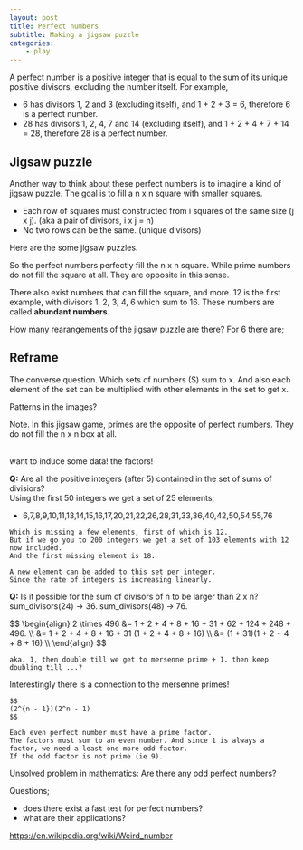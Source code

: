 ```yaml
---
layout: post
title: Perfect numbers
subtitle: Making a jigsaw puzzle
categories:
    - play
---
```


<p>
A perfect number is a positive integer that is equal 
to the sum of its unique positive divisors, excluding the number itself. 
For example, 

- 6 has divisors 1, 2 and 3 (excluding itself), and 1 + 2 + 3 = 6, therefore 6 is a perfect number. 
- 28 has divisors 1, 2, 4, 7 and 14 (excluding itself), and 1 + 2 + 4 + 7 + 14 = 28, therefore 28 is a perfect number.

</p>
<h2>
    Jigsaw puzzle
</h2>
<p>
    Another way to think about these perfect numbers is to imagine a kind of jigsaw puzzle.
    The goal is to fill a n x n square with smaller squares. 
    <ul>
    <li> Each row of squares must constructed from i squares of the same size (j x j). (aka a pair of divisors, i x j = n)</li>
    <li> No two rows can be the same. (unique divisors)</li>
    </ul>
</p>

Here are the some jigsaw puzzles.

<div>
    <canvas id="2"></canvas>
    <canvas id="3"></canvas>
    <canvas id="4"></canvas>
    <canvas id="5"></canvas>
    <canvas id="6"></canvas>
    <canvas id="7"></canvas>
    <canvas id="8"></canvas>
    <canvas id="9"></canvas>
    <canvas id="10"></canvas>
    <canvas id="11"></canvas>
    <canvas id="12"></canvas>
    <canvas id="13"></canvas>
    <canvas id="14"></canvas>
</div>

So the perfect numbers perfectly fill the n x n square.
While prime numbers do not fill the square at all.
They are opposite in this sense.

There also exist numbers that can fill the square, and more.
12 is the first example, with divisors 1, 2, 3, 4, 6 which sum to 16.
These numbers are called __abundant numbers__.





How many rearangements of the jigsaw puzzle are there?
For 6 there are;

<div>
    <canvas id="6.1"></canvas>
    <canvas id="6.2"></canvas>
    <canvas id="6.3"></canvas>
    <canvas id="6.4"></canvas>
    <canvas id="6.5"></canvas>
    <canvas id="6.6"></canvas>
</div>


<h2>
    Reframe
</h2>
<p>
    The converse question. Which sets of numbers (S) sum to x. 
    And also each element of the set can be multiplied with other elements in the set to get x. 
</p>

Patterns in the images?
<div>
    <canvas id="6.1"></canvas>
    <canvas id="28"></canvas>
    <canvas id="496"></canvas>

</div>

Note.
In this jigsaw game, primes are the opposite of perfect numbers.
They do not fill the n x n box at all.
<br>
<br>
<canvas id="48"></canvas>

want to induce some data!
the factors!

<p>
    <b>Q:</b>
    Are all the positive integers (after 5) contained in the set of sums of divisiors?
    <br>
    Using the first 50 integers we get a set of 25 elements;
    <ul>
    <li> 6,7,8,9,10,11,13,14,15,16,17,20,21,22,26,28,31,33,36,40,42,50,54,55,76</li>  
    </ul>

    Which is missing a few elements, first of which is 12.
    But if we go you to 200 integers we get a set of 103 elements with 12 now included.
    And the first missing element is 18.

    A new element can be added to this set per integer.
    Since the rate of integers is increasing linearly.

</p>

<p>
    <b>Q:</b>
    Is it possible for the sum of divisors of n to be larger than 2 x n?
    sum_divisors(24) -> 36.
    sum_divisors(48) -> 76.
    <br>

</p>

<p>
    $$
    \begin{align}
    2 \times 496 &= 1 + 2 + 4 + 8 + 16 + 31 + 62 + 124 + 248 + 496. \\
    &= 1 + 2 + 4 + 8 + 16 + 31 (1 + 2 + 4 + 8 + 16) \\
    &= (1 + 31)(1 + 2 + 4 + 8 + 16) \\
    \end{align}
    $$
    
    
    aka. 1, then double till we get to mersenne prime + 1. then keep doubling till ...?


</p>

<p>
    Interestingly there is a connection to the mersenne primes!<br>

    $$
    (2^{n - 1})(2^n - 1)
    $$

    Each even perfect number must have a prime factor.
    The factors must sum to an even number. And since 1 is always a factor, we need a least one more odd factor.
    If the odd factor is not prime (ie 9).
</p>

Unsolved problem in mathematics:
Are there any odd perfect numbers?

Questions;

- does there exist a fast test for perfect numbers?
- what are their applications?

https://en.wikipedia.org/wiki/Weird_number

<script src="{{base.url}}/assets/perfect-numbers/canvas.js"></script>